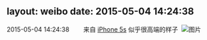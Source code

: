 layout: weibo
date: 2015-05-04 14:24:38
---
<meta name="referrer" content="no-referrer" />

2015-05-04 14:24:38  &nbsp;&nbsp;&nbsp;&nbsp;&nbsp;&nbsp; 来自 <a href="sinaweibo://customweibosource" rel="nofollow">iPhone 5s</a>
似乎很高端的样子 ​​​
![图片](https://ww3.sinaimg.cn/large/6d2a6003jw1ers79ene8sj20hs0dcn01.jpg)
